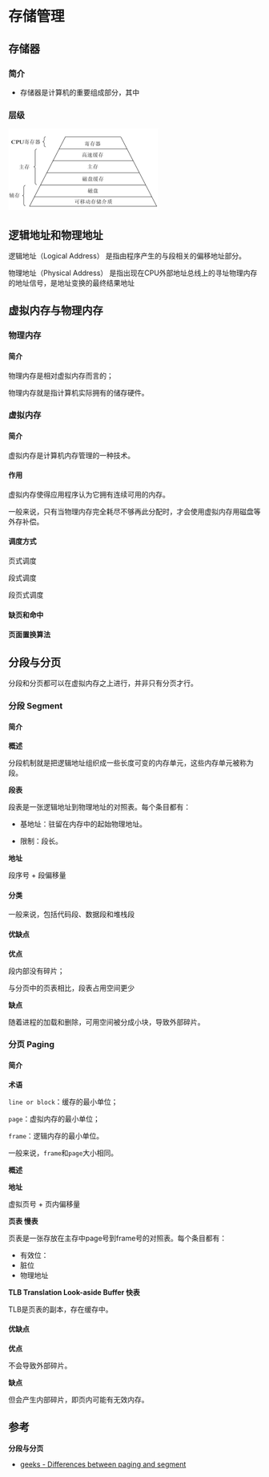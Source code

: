 # 存储管理

## 存储器

### 简介

+ 存储器是计算机的重要组成部分，其中

### 层级

![memory level](../img/operating_system_memory_level.png)

## 逻辑地址和物理地址

逻辑地址（Logical Address） 是指由程序产生的与段相关的偏移地址部分。

物理地址（Physical Address） 是指出现在CPU外部地址总线上的寻址物理内存的地址信号，是地址变换的最终结果地址

## 虚拟内存与物理内存

### 物理内存

#### 简介

物理内存是相对虚拟内存而言的；

物理内存就是指计算机实际拥有的储存硬件。

### 虚拟内存

#### 简介

虚拟内存是计算机内存管理的一种技术。

#### 作用

虚拟内存使得应用程序认为它拥有连续可用的内存。

一般来说，只有当物理内存完全耗尽不够再此分配时，才会使用虚拟内存用磁盘等外存补偿。

#### 调度方式

页式调度

段式调度

段页式调度

#### 缺页和命中

#### 页面置换算法

## 分段与分页

分段和分页都可以在虚拟内存之上进行，并非只有分页才行。

### 分段 Segment

#### 简介

**概述**

分段机制就是把逻辑地址组织成一些长度可变的内存单元，这些内存单元被称为段。

**段表**

段表是一张逻辑地址到物理地址的对照表。每个条目都有：

+ 基地址：驻留在内存中的起始物理地址。

+ 限制：段长。

**地址**

段序号 + 段偏移量

#### 分类

一般来说，包括代码段、数据段和堆栈段

#### 优缺点

**优点**

段内部没有碎片；

与分页中的页表相比，段表占用空间更少

**缺点**

随着进程的加载和删除，可用空间被分成小块，导致外部碎片。

### 分页 Paging

#### 简介

**术语**

`line or block`：缓存的最小单位；

`page`：虚拟内存的最小单位；

`frame`：逻辑内存的最小单位。

一般来说，`frame`和`page`大小相同。

**概述**

**地址**

虚拟页号 + 页内偏移量

**页表 慢表**

页表是一张存放在主存中page号到frame号的对照表。每个条目都有：

+ 有效位：
+ 脏位
+ 物理地址

**TLB Translation Look-aside Buffer 快表**

TLB是页表的副本，存在缓存中。

#### 优缺点

**优点**

不会导致外部碎片。

**缺点**

但会产生内部碎片，即页内可能有无效内存。

## 参考

**分段与分页**

+ [geeks - Differences between paging and segment](https://www.geeksforgeeks.org/difference-between-paging-and-segmentation/)
